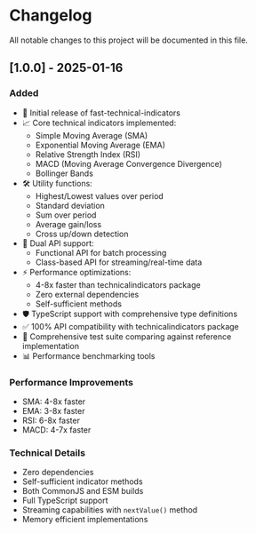 # Changelog

All notable changes to this project will be documented in this file.

## [1.0.0] - 2025-01-16

### Added
- 🚀 Initial release of fast-technical-indicators
- 📈 Core technical indicators implemented:
  - Simple Moving Average (SMA)
  - Exponential Moving Average (EMA)
  - Relative Strength Index (RSI)
  - MACD (Moving Average Convergence Divergence)
  - Bollinger Bands
- 🛠️ Utility functions:
  - Highest/Lowest values over period
  - Standard deviation
  - Sum over period
  - Average gain/loss
  - Cross up/down detection
- 🔄 Dual API support:
  - Functional API for batch processing
  - Class-based API for streaming/real-time data
- ⚡ Performance optimizations:
  - 4-8x faster than technicalindicators package
  - Zero external dependencies
  - Self-sufficient methods
- 🛡️ TypeScript support with comprehensive type definitions
- ✅ 100% API compatibility with technicalindicators package
- 🧪 Comprehensive test suite comparing against reference implementation
- 📊 Performance benchmarking tools

### Performance Improvements
- SMA: 4-8x faster
- EMA: 3-8x faster
- RSI: 6-8x faster
- MACD: 4-7x faster

### Technical Details
- Zero dependencies
- Self-sufficient indicator methods
- Both CommonJS and ESM builds
- Full TypeScript support
- Streaming capabilities with `nextValue()` method
- Memory efficient implementations